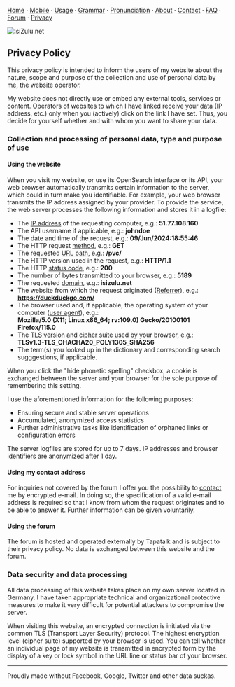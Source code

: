 [Home](https://isizulu.net/) · [Mobile](https://isizulu.net/m/) · [Usage](https://isizulu.net/usage/) · [Grammar](https://isizulu.net/grammar/) · [Pronunciation](https://isizulu.net/p11n/) · [About](https://isizulu.net/about/) · [Contact](https://isizulu.net/contact/) · [FAQ](https://isizulu.net/faq/) · [Forum](https://isizulu.net/forum/) · [Privacy](https://isizulu.net/pvc/)

![isiZulu.net](../gfx/izn.png)

Privacy Policy
--------------

This privacy policy is intended to inform the users of my website about the nature, scope and purpose of the collection and use of personal data by me, the website operator.

My website does not directly use or embed any external tools, services or content. Operators of websites to which I have linked receive your data (IP address, etc.) only when you (actively) click on the link I have set. Thus, you decide for yourself whether and with whom you want to share your data.

### Collection and processing of personal data, type and purpose of use

#### Using the website

When you visit my website, or use its OpenSearch interface or its API, your web browser automatically transmits certain information to the server, which could in turn make you identifiable. For example, your web browser transmits the IP address assigned by your provider. To provide the service, the web server processes the following information and stores it in a logfile:

* The [IP address](https://en.wikipedia.org/wiki/IP_address) of the requesting computer, e.g.: **51.77.108.160**
* The API username if applicable, e.g.: **johndoe**
* The date and time of the request, e.g.: **09/Jun/2024:18:55:46**
* The HTTP request [method](https://en.wikipedia.org/wiki/Hypertext_Transfer_Protocol#Request_methods), e.g.: **GET**
* The requested [URL path](https://en.wikipedia.org/wiki/URL#Syntax), e.g.: **/pvc/**
* The HTTP version used in the request, e.g.: **HTTP/1.1**
* The HTTP [status code](https://en.wikipedia.org/wiki/Hypertext_Transfer_Protocol#Status_codes), e.g.: **200**
* The number of bytes transmitted to your browser, e.g.: **5189**
* The requested [domain](https://en.wikipedia.org/wiki/Domain_name), e.g.: **isizulu.net**
* The website from which the request originated ([Referrer](https://en.wikipedia.org/wiki/HTTP_referer)), e.g.: **https://duckduckgo.com/**
* The browser used and, if applicable, the operating system of your computer ([user agent](https://en.wikipedia.org/wiki/User_agent)), e.g.:  
    **Mozilla/5.0 (X11; Linux x86\_64; rv:109.0) Gecko/20100101 Firefox/115.0**
* The [TLS version](https://en.wikipedia.org/wiki/Transport_Layer_Security) and [cipher suite](https://en.wikipedia.org/wiki/Cipher_suite) used by your browser, e.g.:  
    **TLSv1.3-TLS\_CHACHA20\_POLY1305\_SHA256**
* The term(s) you looked up in the dictionary and corresponding search sugggestions, if applicable.

When you click the "hide phonetic spelling" checkbox, a cookie is exchanged between the server and your browser for the sole purpose of remembering this setting.

I use the aforementioned information for the following purposes:

* Ensuring secure and stable server operations
* Accumulated, anonymized access statistics
* Further administrative tasks like identification of orphaned links or configuration errors

The server logfiles are stored for up to 7 days. IP addresses and browser identifiers are anonymized after 1 day.

#### Using my contact address

For inquiries not covered by the forum I offer you the possibility to [contact](https://isizulu.net/contact/) me by encrypted e-mail. In doing so, the specification of a valid e-mail address is required so that I know from whom the request originates and to be able to answer it. Further information can be given voluntarily.

#### Using the forum

The forum is hosted and operated externally by Tapatalk and is subject to their privacy policy. No data is exchanged between this website and the forum.

### Data security and data processing

All data processing of this website takes place on my own server located in Germany. I have taken appropriate technical and organizational protective measures to make it very difficult for potential attackers to compromise the server.

When visiting this website, an encrypted connection is initiated via the common TLS (Transport Layer Security) protocol. The highest encryption level (cipher suite) supported by your browser is used. You can tell whether an individual page of my website is transmitted in encrypted form by the display of a key or lock symbol in the URL line or status bar of your browser.

* * *

Proudly made without Facebook, Google, Twitter and other data suckas.
